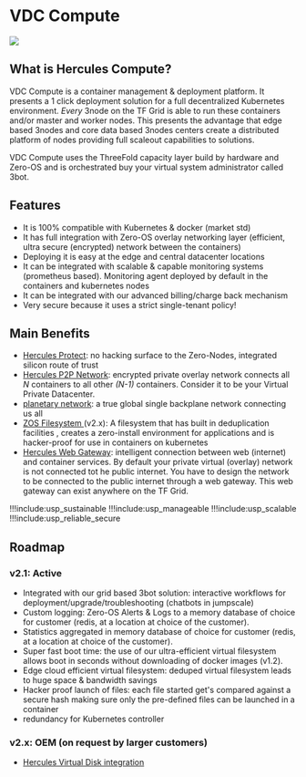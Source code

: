 # VDC Compute 

![](img/evdc_compute.png)

## What is Hercules Compute?

VDC Compute is a container management & deployment platform. It presents a 1 click deployment solution for a full decentralized Kubernetes environment.  *Every* 3node on the TF Grid is able to run these containers and/or master and worker nodes.  This presents the advantage that edge based 3nodes and  core data based 3nodes centers create a distributed platform of nodes providing full scaleout capabilities to solutions. 

VDC Compute uses the ThreeFold capacity layer build by hardware and Zero-OS and is orchestrated buy your virtual system administrator called 3bot.

## Features

*   It is 100% compatible with Kubernetes & docker (market std)
*   It has full integration with Zero-OS overlay networking layer (efficient, ultra secure (encrypted) network between the containers)
*   Deploying it is easy at the edge and central datacenter locations
*   It can be integrated with scalable & capable monitoring systems (prometheus based). Monitoring agent deployed by default in the containers and kubernetes nodes
*   It can be integrated with our advanced billing/charge back mechanism
*   Very secure because it uses a strict single-tenant policy!

## Main Benefits

*   [Hercules Protect](zos_protect): no hacking surface to the Zero-Nodes, integrated silicon route of trust
*   [Hercules P2P Network](vdc_network): encrypted private overlay network connects all *N* containers to all other *(N-1)* containers.  Consider it to be your Virtual Private Datacenter.
*   [planetary network](planetary_network): a true global single backplane network connecting us all
*   [ZOS Filesystem ](zos_filesystem) (v2.x): A filesystem that has built in deduplication facilities , creates a zero-install environment for applications and is hacker-proof for use in containers on kubernetes
*   [Hercules Web Gateway](web_gateway): intelligent connection between web (internet) and container services.  By default your private virtual (overlay) network is not connected tot he public internet.  You have to design the network to be connected to the public internet through a web gateway.  This web gateway can exist anywhere on the TF Grid.

!!!include:usp_sustainable
!!!include:usp_manageable
!!!include:usp_scalable
!!!include:usp_reliable_secure

## Roadmap

### v2.1: Active

*   Integrated with our grid based 3bot solution: interactive workflows for deployment/upgrade/troubleshooting (chatbots in jumpscale) 
*   Custom logging: Zero-OS Alerts & Logs to a memory database of choice for customer (redis, at a location at choice of the customer).
*   Statistics aggregated in memory database of choice for customer (redis, at a location at choice of the customer).
*   Super fast boot time: the use of our ultra-efficient virtual filesystem allows boot in seconds without downloading of docker images (v1.2).
*   Edge cloud efficient virtual filesystem: deduped virtual filesystem leads to huge space & bandwidth savings
*   Hacker proof launch of files: each file started get's compared against a secure hash making sure only the pre-defined files can be launched in a container
*   redundancy for Kubernetes controller


### v2.x: OEM (on request by larger customers)

*   [Hercules Virtual Disk integration](hercules_disk)
